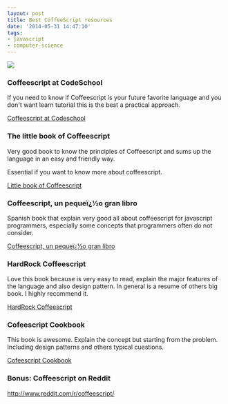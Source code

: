 ```yaml
---
layout: post
title: Best CoffeeScript resources
date: '2014-05-31 14:47:10'
tags:
- javascript
- computer-science
---
```


![](http://seanjmacisaac.com/projects/design/coffee-script_logo-01.png)

### Coffeescript at CodeSchool

If you need to know if Coffeescript is your future favorite language and you don't want learn tutorial this is the best a practical approach.

[Coffeescript at Codeschool](https://www.codeschool.com/courses/coffeescript)

### The little book of Coffeescript

Very good book to know the principles of Coffeescript and sums up the language in an easy and friendly way.

Essential if you want to know more about coffeescript.

[Little book of Coffeescript](https://arcturo.github.io/library/coffeescript/index.html)

### Coffeescript, un pequeï¿½o gran libro

Spanish book that explain very good all about coffeescript for javascript programmers, especially some concepts that programmers often do not consider.

[Coffeescript, un pequeï¿½o gran libro](https://leanpub.com/coffeescript)

### HardRock Coffeescript

Love this book because is very easy to read, explain the major features of the language and also design pattern. In general is a resume of others big book. I highly recommend it.

[HardRock Coffeescript](http://hardrockcoffeescript.org/)


### Cofeescript Cookbook

This book is awesome. Explain the concept but starting from the problem. Including design patterns and others typical cuestions.

[Cofeescript Cookbook](http://coffeescriptcookbook.com/)

### Bonus: Coffeescript on Reddit

http://www.reddit.com/r/coffeescript/